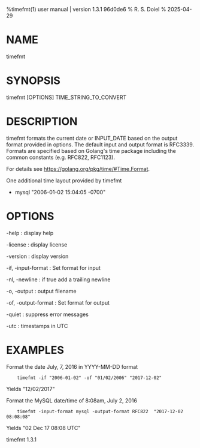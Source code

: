 %timefmt(1) user manual | version 1.3.1 96d0de6
% R. S. Doiel
% 2025-04-29

# NAME

timefmt

# SYNOPSIS

timefmt [OPTIONS] TIME_STRING_TO_CONVERT

# DESCRIPTION

timefmt formats the current date or INPUT_DATE based on the output
format provided in options. The default input and  output format is
RFC3339.  Formats are specified based on Golang's time package including
the common constants (e.g. RFC822, RFC1123). 

For details see https://golang.org/pkg/time/#Time.Format.

One additional time layout provided by timefmt 
 
- mysql "2006-01-02 15:04:05 -0700"

# OPTIONS

-help
: display help

-license
: display license

-version
: display version

-if, -input-format
: Set format for input

-nl, -newline
: if true add a trailing newline

-o, -output
: output filename

-of, -output-format
: Set format for output

-quiet
: suppress error messages

-utc
: timestamps in UTC


# EXAMPLES

Format the date July, 7, 2016 in YYYY-MM-DD format

~~~
    timefmt -if "2006-01-02" -of "01/02/2006" "2017-12-02"
~~~

Yields "12/02/2017"

Format the MySQL date/time of 8:08am, July 2, 2016

~~~
    timefmt -input-format mysql -output-format RFC822  "2017-12-02 08:08:08"
~~~

Yields "02 Dec 17 08:08 UTC"

timefmt 1.3.1

